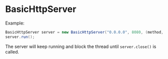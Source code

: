 # BasicHttpServer

Example:
```java
BasicHttpServer server = new BasicHttpServer("0.0.0.0", 8080, (method, page) -> new Response(200, "text/plain", "Hello, world!"));
server.run();
```

The server will keep running and block the thread until `server.close()` is called.
